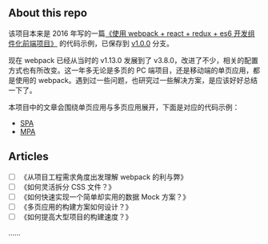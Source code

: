 ## About this repo

该项目本来是 2016 年写的一篇[《使用 webpack + react + redux + es6 开发组件化前端项目》](https://segmentfault.com/a/1190000005969488?_ea=2766439) 的代码示例，已保存到 [v1.0.0](https://github.com/xiaoyann/webpack-best-practice/tree/v1.0.0) 分支。

现在 webpack 已经从当时的 v1.13.0 发展到了 v3.8.0，改进了不少，相关的配置方式也有所改变。这一年多无论是多页的 PC 端项目，还是移动端的单页应用，都是使用的 webpack。遇到过一些问题，也研究过一些解决方案，是应该好好总结一下了。

本项目中的文章会围绕单页应用与多页应用展开，下面是对应的代码示例：

* [SPA](./spa)
* [MPA](./mpa)

## Articles

- [ ] 《从项目工程需求角度出发理解 webpack 的利与弊》
- [ ] 《如何灵活拆分 CSS 文件？》
- [ ] 《如何快速实现一个简单却实用的数据 Mock 方案？》
- [ ] 《多页应用的构建方案如何设计？》
- [ ] 《如何提高大型项目的构建速度？》

......
